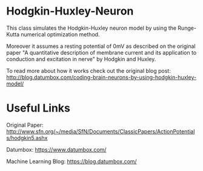 Hodgkin-Huxley-Neuron
=====================

This class simulates the Hodgkin-Huxley neuron model by using the Runge-Kutta numerical optimization method. 

Moreover it assumes a resting potential of 0mV as described on the original paper "A quantitative description of membrane current and its application to conduction and excitation in nerve" by Hodgkin and Huxley. 

To read more about how it works check out the original blog post: 
http://blog.datumbox.com/coding-brain-neurons-by-using-hodgkin-huxley-model/

Useful Links
============

Original Paper: http://www.sfn.org/~/media/SfN/Documents/ClassicPapers/ActionPotentials/hodgkin5.ashx

Datumbox: https://www.datumbox.com/

Machine Learning Blog: https://blog.datumbox.com/
